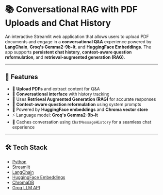 # 📚 Conversational RAG with PDF Uploads and Chat History

An interactive Streamlit web application that allows users to upload PDF documents and engage in a **conversational Q&A** experience powered by **LangChain**, **Groq's Gemma2-9b-It**, and **HuggingFace Embeddings**. The app supports **persistent chat history**, **context-aware question reformulation**, and **retrieval-augmented generation (RAG)**.

---

## 🚀 Features

- 📄 **Upload PDFs** and extract content for Q&A
- 💬 **Conversational interface** with history tracking
- 🧠 Uses **Retrieval Augmented Generation (RAG)** for accurate responses
- 🧾 **Context-aware question reformulation** using system prompts
- 🧠 Powered by **HuggingFace embeddings** and **Chroma vector store**
- ⚡️ Language model: **Groq's Gemma2-9b-It**
- 🧠 Caches conversation using `ChatMessageHistory` for a seamless chat experience

---

## 🛠️ Tech Stack

- [Python](https://www.python.org/)
- [Streamlit](https://streamlit.io/)
- [LangChain](https://www.langchain.com/)
- [HuggingFace Embeddings](https://huggingface.co/)
- [ChromaDB](https://www.trychroma.com/)
- [Groq LLM API](https://console.groq.com/)